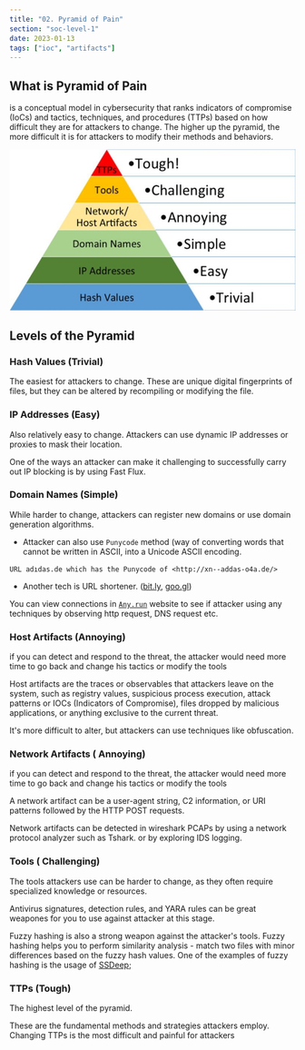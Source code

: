```yaml
---
title: "02. Pyramid of Pain"
section: "soc-level-1"
date: 2023-01-13
tags: ["ioc", "artifacts"]
---
```


## What is Pyramid of Pain

is a conceptual model in cybersecurity that ranks indicators of compromise (IoCs) and tactics, techniques, and procedures (TTPs) based on how difficult they are for attackers to change. The higher up the pyramid, the more difficult it is for attackers to modify their methods and behaviors.

![soc2_1](media/soc2_1.jpg)

## Levels of the Pyramid

### Hash Values (Trivial)

The easiest for attackers to change. These are unique digital fingerprints of files, but they can be altered by recompiling or modifying the file.

### IP Addresses (Easy)

Also relatively easy to change. Attackers can use dynamic IP addresses or proxies to mask their location.

One of the ways an attacker can make it challenging to successfully carry out IP blocking is by using Fast Flux.

### Domain Names (Simple)

While harder to change, attackers can register new domains or use domain generation algorithms.

- Attacker can also use `Punycode` method (way of converting words that cannot be written in ASCII, into a Unicode ASCII encoding.

```
URL adıdas.de which has the Punycode of <http://xn--addas-o4a.de/>
```

- Another tech is URL shortener. ([bit.ly](http://bit.ly), [goo.gl](http://goo.gl))

You can view connections in [`Any.run`](http://Any.run) website to see if attacker using any techniques by observing http request, DNS request etc.

### Host Artifacts (Annoying)

if you can detect and respond to the threat, the attacker would need more time to go back and change his tactics or modify the tools

Host artifacts are the traces or observables that attackers leave on the system, such as registry values, suspicious process execution, attack patterns or IOCs (Indicators of Compromise), files dropped by malicious applications, or anything exclusive to the current threat.

It's more difficult to alter, but attackers can use techniques like obfuscation.

### Network Artifacts ( Annoying)

if you can detect and respond to the threat, the attacker would need more time to go back and change his tactics or modify the tools

A network artifact can be a user-agent string, C2 information, or URI patterns followed by the HTTP POST requests.

Network artifacts can be detected in wireshark PCAPs by using a network protocol analyzer such as Tshark. or by exploring IDS logging.

### Tools ( Challenging)

The tools attackers use can be harder to change, as they often require specialized knowledge or resources.

Antivirus signatures, detection rules, and YARA rules can be great weapones for you to use against attacker at this stage.

Fuzzy hashing is also a strong weapon against the attacker's tools. Fuzzy hashing helps you to perform similarity analysis - match two files with minor differences based on the fuzzy hash values. One of the examples of fuzzy hashing is the usage of [SSDeep](https://ssdeep-project.github.io/ssdeep/index.html);

### TTPs (Tough)

The highest level of the pyramid.

These are the fundamental methods and strategies attackers employ. Changing TTPs is the most difficult and painful for attackers